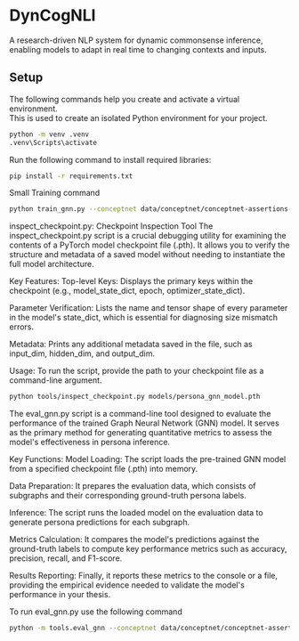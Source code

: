 # DynCogNLI

A research-driven NLP system for dynamic commonsense inference, enabling models to adapt in real time to changing contexts and inputs.

## Setup

The following commands help you create and activate a virtual environment.  
This is used to create an isolated Python environment for your project.

```bash
python -m venv .venv
.venv\Scripts\activate
```

Run the following command to install required libraries:

```bash
pip install -r requirements.txt
```

Small Training command

```bash
python train_gnn.py --conceptnet data/conceptnet/conceptnet-assertions-5.6.0.csv --atomic data/atomic2020/train.csv --epochs 10 --batch-size 8
```

inspect_checkpoint.py: Checkpoint Inspection Tool
The inspect_checkpoint.py script is a crucial debugging utility for examining the contents of a PyTorch model checkpoint file (.pth). It allows you to verify the structure and metadata of a saved model without needing to instantiate the full model architecture.

Key Features:
Top-level Keys: Displays the primary keys within the checkpoint (e.g., model_state_dict, epoch, optimizer_state_dict).

Parameter Verification: Lists the name and tensor shape of every parameter in the model's state_dict, which is essential for diagnosing size mismatch errors.

Metadata: Prints any additional metadata saved in the file, such as input_dim, hidden_dim, and output_dim.

Usage:
To run the script, provide the path to your checkpoint file as a command-line argument.

```bash
python tools/inspect_checkpoint.py models/persona_gnn_model.pth
```

The eval_gnn.py script is a command-line tool designed to evaluate the performance of the trained Graph Neural Network (GNN) model. It serves as the primary method for generating quantitative metrics to assess the model's effectiveness in persona inference.

Key Functions:
Model Loading: The script loads the pre-trained GNN model from a specified checkpoint file (.pth) into memory.

Data Preparation: It prepares the evaluation data, which consists of subgraphs and their corresponding ground-truth persona labels.

Inference: The script runs the loaded model on the evaluation data to generate persona predictions for each subgraph.

Metrics Calculation: It compares the model's predictions against the ground-truth labels to compute key performance metrics such as accuracy, precision, recall, and F1-score.

Results Reporting: Finally, it reports these metrics to the console or a file, providing the empirical evidence needed to validate the model's performance in your thesis.

To run eval_gnn.py use the following command

```bash
python -m tools.eval_gnn --conceptnet data/conceptnet/conceptnet-assertions-5.6.0.csv --atomic data/atomic2020/train.csv --checkpoint models/persona_gnn_epoch10.pth --device cpu --terms laptop phone car "flight delay"
```
